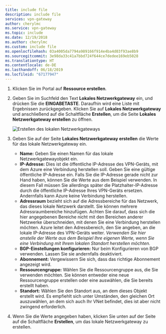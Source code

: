 ```yaml
---
title: include file
description: include file
services: vpn-gateway
author: cherylmc
ms.service: vpn-gateway
ms.topic: include
ms.date: 12/19/2018
ms.author: cherylmc
ms.custom: include file
ms.openlocfilehash: 03a4005da7794a989166f914e4ba4d03f93ae8b9
ms.sourcegitcommit: 3e98da33c41a7bbd724f644ce7dedee169eb5028
ms.translationtype: HT
ms.contentlocale: de-DE
ms.lasthandoff: 06/18/2019
ms.locfileid: "67177947"
---
```

1. Klicken Sie im Portal auf **Ressource erstellen**.
2. Geben Sie im Suchfeld den Text **Lokales Netzwerkgateway** ein, und drücken Sie die **EINGABETASTE**. Daraufhin wird eine Liste mit Ergebnissen zurückgegeben. Klicken Sie auf **Lokales Netzwerkgateway** und anschließend auf die Schaltfläche **Erstellen**, um die Seite **Lokales Netzwerkgateway erstellen** zu öffnen.

   ![Erstellen des lokalen Netzwerkgateways](./media/vpn-gateway-add-local-network-gateway-portal-include/create-local-network-gateway.png "Erstellen des lokalen Netzwerkgateways")

3. Geben Sie auf der Seite **Lokales Netzwerkgateway erstellen** die Werte für das lokale Netzwerkgateway ein.

   - **Name:** Geben Sie einen Namen für das lokale Netzwerkgatewayobjekt ein.
   - **IP-Adresse:** Dies ist die öffentliche IP-Adresse des VPN-Geräts, mit dem Azure eine Verbindung herstellen soll. Geben Sie eine gültige öffentliche IP-Adresse ein. Falls Sie die IP-Adresse gerade nicht zur Hand haben, können Sie die Werte aus dem Beispiel verwenden. In diesem Fall müssen Sie allerdings später die Platzhalter-IP-Adresse durch die öffentliche IP-Adresse Ihres VPN-Geräts ersetzen. Andernfalls kann Azure keine Verbindung herstellen.
   - **Adressraum** bezieht sich auf die Adressbereiche für das Netzwerk, das dieses lokale Netzwerk darstellt. Sie können mehrere Adressraumbereiche hinzufügen. Achten Sie darauf, dass sich die hier angegebenen Bereiche nicht mit den Bereichen anderer Netzwerke überschneiden, mit denen Sie eine Verbindung herstellen möchten. Azure leitet den Adressbereich, den Sie angeben, an die lokale IP-Adresse des VPN-Geräts weiter. *Verwenden Sie hier anstelle der Werte aus dem Beispiel Ihre eigenen Werte, wenn Sie eine Verbindung mit Ihrem lokalen Standort herstellen möchten.*
   - **BGP-Einstellungen konfigurieren:** Nur beim Konfigurieren von BGP verwenden. Lassen Sie sie andernfalls deaktiviert.
   - **Abonnement:** Vergewissern Sie sich, dass das richtige Abonnement angezeigt wird.
   - **Ressourcengruppe:** Wählen Sie die Ressourcengruppe aus, die Sie verwenden möchten. Sie können entweder eine neue Ressourcengruppe erstellen oder eine auswählen, die Sie bereits erstellt haben.
   - **Standort:** Wählen Sie den Standort aus, an dem dieses Objekt erstellt wird. Es empfiehlt sich unter Umständen, den gleichen Ort auszuwählen, an dem sich auch Ihr VNet befindet, dies ist aber nicht zwingend erforderlich.

4. Wenn Sie die Werte angegeben haben, klicken Sie unten auf der Seite auf die Schaltfläche **Erstellen**, um das lokale Netzwerkgateway zu erstellen.
